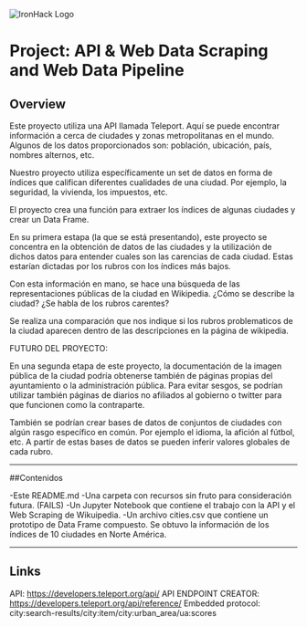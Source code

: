 ![IronHack Logo](https://s3-eu-west-1.amazonaws.com/ih-materials/uploads/upload_d5c5793015fec3be28a63c4fa3dd4d55.png)

# Project: API & Web Data Scraping and Web Data Pipeline

## Overview

Este proyecto utiliza una API llamada Teleport. Aquí se puede encontrar información a cerca de ciudades y zonas metropolitanas en el mundo. Algunos de los datos proporcionados son: población, ubicación, país, nombres alternos, etc. 

Nuestro proyecto utiliza específicamente un set de datos en forma de índices que califican diferentes cualidades de una ciudad. Por ejemplo, la seguridad, la vivienda, los impuestos, etc. 

El proyecto crea una función para extraer los índices de algunas ciudades y crear un Data Frame. 

En su primera estapa (la que se está presentando), este proyecto se concentra en la obtención de datos de las ciudades y la utilización de dichos datos para entender cuales son las carencias de cada ciudad. Estas estarían dictadas por los rubros con los índices más bajos. 

Con esta información en mano, se hace una búsqueda de las representaciones públicas de la ciudad en Wikipedia. ¿Cómo se describe la ciudad? ¿Se habla de los rubros carentes? 

Se realiza una comparación que nos indique si los rubros problematicos de la ciudad aparecen dentro de las descripciones en la página de wikipedia. 


FUTURO DEL PROYECTO:

En una segunda etapa de este proyecto, la documentación de la imagen pública de la ciudad podría obtenerse también de páginas propias del ayuntamiento o la administración pública. Para evitar sesgos, se podrían utilizar también páginas de diarios no afiliados al gobierno o twitter para que funcionen como la contraparte.

También se podrían crear bases de datos de conjuntos de ciudades con algún rasgo específico en común. Por ejemplo el idioma, la afición al fútbol, etc. A partir de estas bases de datos se pueden inferir valores globales de cada rubro. 

---

##Contenidos

-Este README.md
-Una carpeta con recursos sin fruto para consideración futura. (FAILS)
-Un Jupyter Notebook que contiene el trabajo con la API y el Web Scraping de Wikuipedia. 
-Un archivo cities.csv que contiene un prototipo de Data Frame compuesto. Se obtuvo la información de los índices de 10 ciudades en Norte América.  

----

## Links

API: https://developers.teleport.org/api/
API ENDPOINT CREATOR: https://developers.teleport.org/api/reference/
Embedded protocol: city:search-results/city:item/city:urban_area/ua:scores
